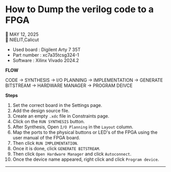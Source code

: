 # How to Dump the verilog code to a FPGA

📅 MAY 12, 2025  
📌 NIELIT,Calicut

- Used board  : Digilent Arty 7 35T
- Part number : xc7a35tcsg324-1
- Software    : Xilinx Vivado 2024.2

**FLOW**

CODE &rarr; SYNTHESIS &rarr; I/O PLANNING &rarr; IMPLEMENTATION &rarr; GENERATE BITSTREAM &rarr; HARDWARE MANAGER &rarr; PROGRAM DEIVCE

**Steps**  
  
  1. Set the correct board in the Settings page.   
  2. Add the design source file.
  3. Create an empty `.xdc` file in Constraints page.
  4. Click on the `RUN SYNTHESIS` button.
  5. After Synthesis, Open `I/O Planning` in the `Layout` column.
  6. Map the ports to the physical buttons or LED's of the FPGA using the user manual of the FPGA board.
  7. Then click `RUN IMPLEMENTATION`.
  8. Once it is done, click `GENERATE BITSTREAM`.
  9. Then click `Open Hardware Manager` and click `Autoconnect`.
  10. Once the device name appeared, right click and click `Program device`.   

  ___
